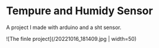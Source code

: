 # Tempure and Humidy Sensor

 A project I made with arduino and a sht sensor. 

 ![The finle project](/20221016_181409.jpg | width=50)
